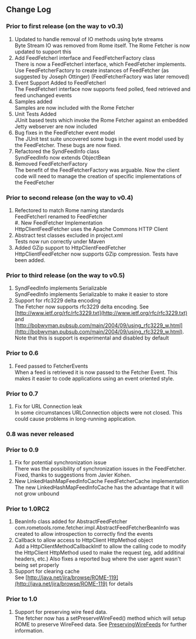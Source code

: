 ## Change Log

### Prior to first release (on the way to v0.3)

1.  Updated to handle removal of IO methods using byte streams\
    Byte Stream IO was removed from Rome itself. The Rome Fetcher is now
    updated to support this
2.  Add FeedFetcherI interface and FeedFetcherFactory class\
    There is now a FeedFetcherI interface, which FeedFetcher implements.
    Use FeedFetcherFactory to create instances of FeedFetcher (as
    suggested by Joseph Ottinger) (FeedFetcherFactory was later removed)
3.  Event Support Added to FeedFetcherI\
    The FeedFetcherI interface now supports feed polled, feed retrieved
    and feed unchanged events
4.  Samples added\
    Samples are now included with the Rome Fetcher
5.  Unit Tests Added\
    JUnit based tests which invoke the Rome Fetcher against an embedded
    Jetty webserver are now included
6.  Bug fixes in the FeedFetcher event model\
    The JUnit test suite uncovered some bugs in the event model used by
    the FeedFetcher. These bugs are now fixed.
7.  Refactored the SyndFeedInfo class\
    SyndFeedInfo now extends ObjectBean
8.  Removed FeedFetcherFactory\
    The benefit of the FeedFetcherFactory was arguable. Now the client
    code will need to manage the creation of specific implementations of
    the FeedFetcher

### Prior to second release (on the way to v0.4)

1.  Refectored to match Rome naming standards\
    FeedFetcherI renamed to FeedFetcher\
    #. New FeedFetcher Implementation\
    HttpClientFeedFetcher uses the Apache Commons HTTP Client
2.  Abstract test classes excluded in project.xml\
    Tests now run correctly under Maven
3.  Added GZip support to HttpClientFeedFetcher\
    HttpClientFeedFetcher now supports GZip compression. Tests have been
    added.

### Prior to third release (on the way to v0.5)

1.  SyndFeedInfo implements Serializable\
    SyndFeedInfo implements Serializable to make it easier to store
2.  Support for rfc3229 delta encoding\
    The Fetcher now supports rfc3229 delta encoding. See
    [http://www.ietf.org/rfc/rfc3229.txt](http://www.ietf.org/rfc/rfc3229.txt)
    and
    [http://bobwyman.pubsub.com/main/2004/09/using_rfc3229_w.html](http://bobwyman.pubsub.com/main/2004/09/using_rfc3229_w.html).
    Note that this is support is experimental and disabled by default

### Prior to 0.6

1.  Feed passed to FetcherEvents\
    When a feed is retrieved it is now passed to the Fetcher Event. This
    makes it easier to code applications using an event oriented style.

### Prior to 0.7

1.  Fix for URL Connection leak\
    In some circumstances URLConnection objects were not closed. This
    could cause problems in long-running application.

### 0.8 was never released

### Prior to 0.9

1.  Fix for potential synchronization issue\
    There was the possibility of synchronization issues in the
    FeedFetcher. Fixed, thanks to suggestions from Javier Kohen.
2.  New LinkedHashMapFeedInfoCache FeedFetcherCache implementation\
    The new LinkedHashMapFeedInfoCache has the advantage that it will
    not grow unbound

### Prior to 1.0RC2

1.  BeanInfo class added for AbstractFeedFetcher\
    com.rometools.rome.fetcher.impl.AbstractFeedFetcherBeanInfo was
    created to allow introspection to correctly find the events
2.  Callback to allow access to HttpClient HttpMethod object\
    Add a HttpClientMethodCallbackIntf to allow the calling code to
    modify the HttpClient HttpMethod used to make the request (eg, add
    additinal headers, etc.) Also fixes a reported bug where the user
    agent wasn\'t being set properly
3.  Support for clearing cache\
    See
    [http://java.net/jira/browse/ROME-119](http://java.net/jira/browse/ROME-119)
    for details

### Prior to 1.0

1.  Support for preserving wire feed data.\
    The fetcher now has a setPreserveWireFeed() method which will setup
    ROME to preserve WireFeed data. See
    [PreservingWireFeeds](rome-core/getting-started/preserve-wirefeed.html)
    for further information.
